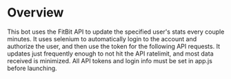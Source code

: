 # Overview
This bot uses the FitBit API to update the specified user's stats every couple minutes. It uses selenium to automatically login to the account and authorize the user, and then use the token for the following API requests. It updates just frequently enough to not hit the API ratelimit, and most data received is minimized. All API tokens and login info must be set in app.js before launching.
